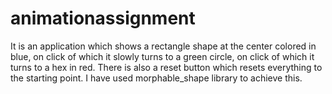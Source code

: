 # animationassignment

It is an application which shows a rectangle shape at the center colored in blue, on click of which it slowly turns to a green circle, on click of which it turns to a hex in red. There is also a reset button which resets everything to the starting point. I have used morphable_shape library to achieve this.